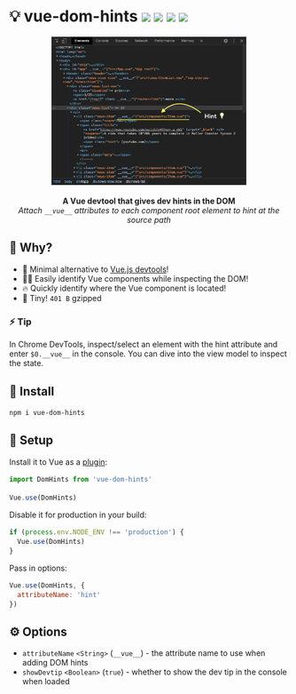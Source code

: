 # 💡 vue-dom-hints <a href="https://npm.im/vue-dom-hints"><img src="https://badgen.net/npm/v/vue-dom-hints"></a> <a href="https://npm.im/vue-dom-hints"><img src="https://badgen.net/npm/dm/vue-dom-hints"></a> <a href="https://packagephobia.now.sh/result?p=vue-dom-hints"><img src="https://packagephobia.now.sh/badge?p=vue-dom-hints"></a> <a href="https://bundlephobia.com/result?p=vue-dom-hints"><img src="https://badgen.net/bundlephobia/minzip/vue-dom-hints"></a>

<p align="center">
  <img src=".github/screenshot.png" width="70%">
  <br>
  <br>
  <strong>A Vue devtool that gives dev hints in the DOM</strong>
  <br>
  <i>Attach <code>__vue__</code> attributes to each component root element to hint at the source path</i>
</p>

## :raising_hand: Why?

- 🌟  Minimal alternative to [Vue.js devtools](https://chrome.google.com/webstore/detail/vuejs-devtools/nhdogjmejiglipccpnnnanhbledajbpd?hl=en)!
- 🕵️‍♀️  Easily identify Vue components while inspecting the DOM!
- 🔥  Quickly identify where the Vue component is located!
- 🐣  Tiny! `401 B` gzipped


### ⚡️ Tip
In Chrome DevTools, inspect/select an element with the hint attribute and enter `$0.__vue__` in the console. You can dive into the view model to inspect the state.

## :rocket: Install
```sh
npm i vue-dom-hints
```

## :vertical_traffic_light: Setup
Install it to Vue as a [plugin](https://vuejs.org/v2/guide/plugins.html#Using-a-Plugin):
```js
import DomHints from 'vue-dom-hints'

Vue.use(DomHints)
```

Disable it for production in your build:
```js
if (process.env.NODE_ENV !== 'production') {
  Vue.use(DomHints)
}
```

Pass in options:
```js
Vue.use(DomHints, {
  attributeName: 'hint'
})
```

## ⚙️ Options
- `attributeName` `<String>` (`__vue__`) - the attribute name to use when adding DOM hints
- `showDevtip` `<Boolean>` (`true`) - whether to show the dev tip in the console when loaded
